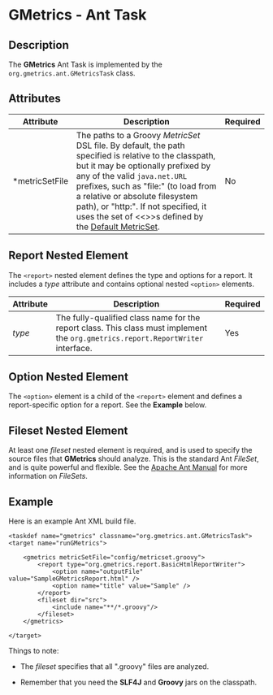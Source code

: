 # GMetrics - Ant Task

## Description

  The **GMetrics** Ant Task is implemented by the `org.gmetrics.ant.GMetricsTask` class.

## Attributes

| **Attribute**   | **Description**                                                | **Required**           
|-----------------|----------------------------------------------------------------|------------------------
| *metricSetFile  | The paths to a Groovy *MetricSet* DSL file. By default, the path specified is relative to the classpath, but it may be optionally prefixed by any of the valid `java.net.URL` prefixes, such as "file:" (to load from a relative or absolute filesystem path), or "http:". If not specified, it uses the set of <<<Metric>>>s defined by the [Default MetricSet](./DefaultMetricSet). | No


## Report Nested Element

  The `<report>` nested element defines the type and options for a report. It includes a *type* attribute and contains optional nested `<option>` elements.

| **Attribute**   | **Description**                                                | **Required**           
|-----------------|----------------------------------------------------------------|------------------------
| *type*          | The fully-qualified class name for the report class. This class must implement the `org.gmetrics.report.ReportWriter` interface. | Yes                   

## Option Nested Element

  The `<option>` element is a child of the `<report>` element and defines a
  report-specific option for a report. See the **Example** below.

## Fileset Nested Element

  At least one *fileset* nested element is required, and is used to specify the source files that **GMetrics** should analyze. This is the standard Ant *FileSet*, and is quite powerful and flexible. See the [Apache Ant Manual](http://ant.apache.org/manual/index.html) for more information on *FileSets*.


## Example

  Here is an example Ant XML build file.

```
<taskdef name="gmetrics" classname="org.gmetrics.ant.GMetricsTask">
<target name="runGMetrics">

    <gmetrics metricSetFile="config/metricset.groovy">
        <report type="org.gmetrics.report.BasicHtmlReportWriter">
            <option name="outputFile" value="SampleGMetricsReport.html" />
            <option name="title" value="Sample" />
        </report>
        <fileset dir="src">
            <include name="**/*.groovy"/>
        </fileset>
    </gmetrics>

</target>
```

  Things to note:

  * The *fileset* specifies that all ".groovy" files are analyzed.

  * Remember that you need the **SLF4J** and **Groovy** jars on the classpath.
